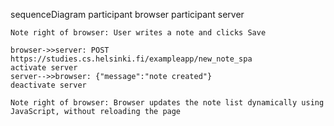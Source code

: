 sequenceDiagram
    participant browser
    participant server

    Note right of browser: User writes a note and clicks Save

    browser->>server: POST https://studies.cs.helsinki.fi/exampleapp/new_note_spa
    activate server
    server-->>browser: {"message":"note created"}
    deactivate server

    Note right of browser: Browser updates the note list dynamically using JavaScript, without reloading the page

